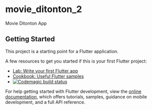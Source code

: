 # movie_ditonton_2

Movie Ditonton App

## Getting Started

This project is a starting point for a Flutter application.

A few resources to get you started if this is your first Flutter project:

- [Lab: Write your first Flutter app](https://docs.flutter.dev/get-started/codelab)
- [Cookbook: Useful Flutter samples](https://docs.flutter.dev/cookbook)
- [![Codemagic build status](https://api.codemagic.io/apps/633d5c68720e3cdb70b34f47/633d5fe0720e3ca638b97e91/status_badge.svg)](https://codemagic.io/apps/<app-id>/<workflow-id>/latest_build)

For help getting started with Flutter development, view the
[online documentation](https://docs.flutter.dev/), which offers tutorials,
samples, guidance on mobile development, and a full API reference.
